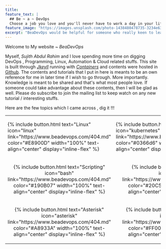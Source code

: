 ```yaml
---
title:
feature_text: |
  ## Be ~ a ~ DevOps
  Choose a job you love and you'll never have to work a day in your life.
feature_image: "https://images.unsplash.com/photo-1438480478735-3234e63615bb?ixlib=rb-0.3.5&s=d0b8c62dd6b448ee5e94c9456bc493a7&auto=format&fit=crop&w=1950&q=80"
excerpt: "BeaDevOps would be helpful for someone who really keen to learn new tecnhnologies which demands in most IT sectors."
---
```


<script type="text/javascript" src="//downloads.mailchimp.com/js/signup-forms/popup/embed.js" data-dojo-config="usePlainJson: true, isDebug: false"></script><script type="text/javascript">require(["mojo/signup-forms/Loader"], function(L) { L.start({"baseUrl":"mc.us12.list-manage.com","uuid":"e6df26b91031e73637d1d259f","lid":"c6a8a8b8a9"}) })</script>

Welcome to My website ~ *BeaDevOps*

Myself, *Sujith Abdul Rahim* and I love spending more time on digging DevOps , Programming, Linux, Automation & Cloud related stuffs. This site is built through *[Jkeyll](https://jekyllrb.com/)* running with *[Containers](https://www.docker.com/)* and contents were hosted in [Github](https://github.com/sujiar37/beadevops). The contents and tutorials that I put in here is meants to be an own reference for me in later time if I wish to go through. More importantly. Knowledge is meant to be shared and that's what most people love. If someone could take advantage about these contents, then I will be glad as well. Please do subscribe to join the mailing list to keep watch on any new tutorial / interesting stuffs.

Here are the few topics which I came across , dig it !!! 

<table cellspacing="0" style="border-spacing: 0;font-size: 1rem;">
	<tr>
		<td><p style="text-align: -webkit-centeri;">{% include button.html text="Linux" icon="linux" link="https://www.beadevops.com/404.md" color="#E8900D" width="100%" text-align="center" display="inline-flex" %}</p></td>
		<td><p style="text-align: -webkit-centeri;">{% include button.html text="Kubernetes" icon="kubernetes" link="https://www.beadevops.com/linux/404.md" color="#0366d6" width="100%" text-align="center" display="inline-flex" %}</p></td>
		<td><p style="text-align: -webkit-centeri;">{% include button.html text="Docker" icon="docker" link="https://www.beadevops.com/404.md" color="#17959B" width="100%" text-align="center" display="inline-flex" %}</p></td>
	</tr>
	<tr>
		<td><p style="text-align: -webkit-center">{% include button.html text="Scripting" icon="bash" link="https://www.beadevops.com/404.md" color="#190B07" width="100%" text-align="center" display="inline-flex" %}</p></td>
		<td><p style="text-align: -webkit-center">{% include button.html text="Cloud" icon="cloud" link="https://www.beadevops.com/404.md" color="#20C5EF" width="100%" text-align="center" display="inline-flex" %}</p></td>
		<td><p style="text-align: -webkit-center">{% include button.html text="Playbooks" icon="ansible" link="https://www.beadevops.com/404.md" color="#5E0B14" width="100%" text-align="center" display="inline-flex" %}</p></td>
	</tr>
	<tr>
		<td><p style="text-align: -webkit-center">{% include button.html text="Asterisk" icon="asterisk" link="https://www.beadevops.com/404.md" color="#A8933A" width="100%" text-align="center" display="inline-flex" %}</p></td>
		<td><p style="text-align: -webkit-center">{% include button.html text="Monitoring" icon="alert" link="https://www.beadevops.com/404.md" color="#FF0000" width="100%" text-align="center" display="inline-flex" %}</p></td>
		<td><p style="text-align: -webkit-center">{% include button.html text="Hosting" icon="www" link="https://www.beadevops.com/404.md" color="#162946" width="100%" text-align="center" display="inline-flex" %}</p></td>
	</tr>
</table>

<!---
_Don't miss any updates, subscribe via_
<form action="https://getsimpleform.com/messages?form_api_token=dee0f98f95fcc19cf601d5c23e3f0dab" method="post">   
  <input type="email" placeholder="Your email address" name="email:" style="width:65%;">
  <input type="submit" value="Subscribe">
  <input type='hidden' name='redirect_to' value='https://www.beadevops.com/thanks/' />
</form>
-->

